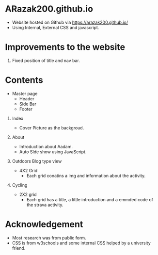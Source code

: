 # ARazak200.github.io

- Website hosted on Github via https://arazak200.github.io/
- Using Internal, External CSS and javascript.

# Improvements to the website 
1. Fixed position of title and nav bar. 

# Contents
- Master page 
  	- Header
  	- Side Bar
  	- Footer
  
1.  Index
	- Cover Picture as the backgroud.
  
2.  About
	- Introduction about Aadam.
	- Auto Slde show using JavaScript.
	
3.  Outdoors
	Blog type view
	- 4X2 Grid
		- Each grid conatins a img and information about the activity.
4.  Cycling
	- 2X2 grid 
		-  Each grid has a title, a little introduction and a emmded code of the strava activity.

# Acknowledgement
- Most research was from public form. 
- CSS is from w3schools and some internal CSS helped by a university friend.

